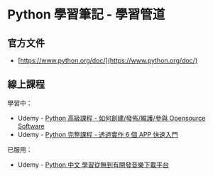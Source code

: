 # Python 學習筆記 - 學習管道

## 官方文件

* [https://www.python.org/doc/](https://www.python.org/doc/)

## 線上課程

學習中：

* Udemy - [Python 高級課程 - 如何創建/發佈/維護/參與 Opensource Software](https://www.udemy.com/python-awesome-tools/)
* Udemy - [Python 完整課程 - 透過實作 6 個 APP 快速入門](https://www.udemy.com/python-6app/)

已服用：

* Udemy - [Python 中文 學習從無到有開發音樂下載平台](https://www.udemy.com/python-web-development/)



